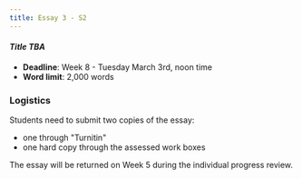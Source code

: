 ```yaml
---
title: Essay 3 - S2
---
```


#### *Title TBA*

- **Deadline**: Week 8 - Tuesday March 3rd, noon time
- **Word limit**: 2,000 words

### Logistics

Students need to submit two copies of the essay: 

* one through "Turnitin"
* one hard copy through the assessed work boxes

The essay will be returned on Week 5 during the individual progress review.
